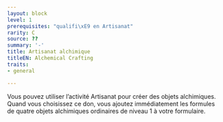 ```yaml
---
layout: block
level: 1
prerequisites: "qualifi\xE9 en Artisanat"
rarity: C
source: ??
summary: '-'
title: Artisanat alchimique
titleEN: Alchemical Crafting
traits:
- general

---
```


<p>Vous pouvez utiliser l’activité Artisanat pour créer des objets alchimiques. Quand vous choisissez ce don, vous ajoutez immédiatement les formules de quatre objets alchimiques ordinaires de niveau 1 à votre formulaire.</p>